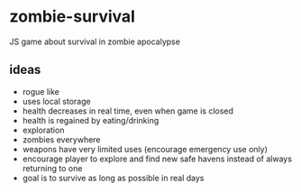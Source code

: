 # zombie-survival
JS game about survival in zombie apocalypse

## ideas
* rogue like
* uses local storage
* health decreases in real time, even when game is closed
* health is regained by eating/drinking
* exploration
* zombies everywhere
* weapons have very limited uses (encourage emergency use only)
* encourage player to explore and find new safe havens instead of always returning to one
* goal is to survive as long as possible in real days
